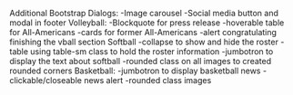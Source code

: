 

Additional Bootstrap Dialogs:
-Image carousel
-Social media button and modal in footer
Volleyball:
-Blockquote for press release
-hoverable table for All-Americans
-cards for former All-Americans
-alert congratulating finishing the vball section
Softball
-collapse to show and hide the roster
-table using table-sm class to hold the roster information
-jumbotron to display the text about softball
-rounded class on all images to created rounded corners
Basketball:
-jumbotron to display basketball news
-clickable/closeable news alert
-rounded class images